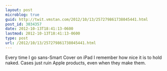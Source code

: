 ```yaml
---
layout: post
microblog: true
guid: http://twit.vmstan.com/2012/10/13/257279861738045441.html
post_id: 3034357
date: 2012-10-13T18:41:13-0600
lastmod: 2012-10-13T18:41:13-0600
type: post
url: /2012/10/13/257279861738045441.html
---
```

Every time I go sans-Smart Cover on iPad I remember how nice it is to hold naked. Cases just ruin Apple products, even when they make them.
